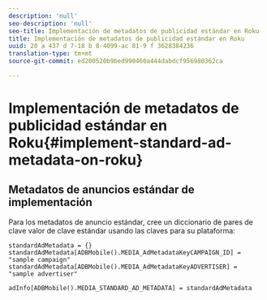 ```yaml
---
description: 'null'
seo-description: 'null'
seo-title: Implementación de metadatos de publicidad estándar en Roku
title: Implementación de metadatos de publicidad estándar en Roku
uuid: 20 a 437 d 7-18 b 8-4099-ac 81-9 f 3628384236
translation-type: tm+mt
source-git-commit: ed200520b9bed990460a444dabdcf956980362ca

---
```



# Implementación de metadatos de publicidad estándar en Roku{#implement-standard-ad-metadata-on-roku}

## Metadatos de anuncios estándar de implementación

Para los metadatos de anuncio estándar, cree un diccionario de pares de clave valor de clave estándar usando las claves para su plataforma:

```
standardAdMetadata = {} 
standardAdMetadata[ADBMobile().MEDIA_AdMetadataKeyCAMPAIGN_ID] = "sample campaign" 
standardAdMetadata[ADBMobile().MEDIA_AdMetadataKeyADVERTISER] = "sample advertiser" 

adInfo[ADBMobile().MEDIA_STANDARD_AD_METADATA] = standardAdMetadata 
```

